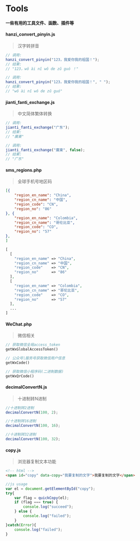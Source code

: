 # Tools

#### 一些有用的工具文件、函数、插件等

#### hanzi_convert_pinyin.js

> 汉字转拼音

```js
// 调用:
hanzi_convert_pinyin("123，我爱你我的祖国！");
// 结果:
// "123，wǒ ài nǐ wǒ de zǔ guó ！"

// 调用:
hanzi_convert_pinyin("123，我爱你我的祖国！", " ");
// 结果:
// "wǒ ài nǐ wǒ de zǔ guó"

```

#### jianti_fanti_exchange.js

> 中文简体繁体转换

```js
// 调用:
jianti_fanti_exchange("广东");
// 结果:
// "廣東"

// 调用:
jianti_fanti_exchange("廣東", false);
// 结果:
// "广东"
```

#### sms_regions.php

> 全球手机号地区码

```json
[{
	"region_en_name": "China",
	"region_cn_name": "中国",
	"region_code": "CN",
	"region_no": "86"
}, {
	"region_en_name": "Colombia",
	"region_cn_name": "哥伦比亚",
	"region_code": "CO",
	"region_no": "57"
},
]
```
```php
[
  [
    "region_en_name" => "China",
    "region_cn_name" => "中国",
    "region_code"    => "CN",
    "region_no"      => "86"
  ],
  [
    "region_en_name" => "Colombia",
    "region_cn_name" => "哥伦比亚",
    "region_code"    => "CO",
    "region_no"      => "57"
  ],
  ...
]
```

#### WeChat.php

> 微信相关

```php
// 获取微信全局access_token
getWxGlobalAccessToken()

// 公众号|服务号获取微信用户信息
getWxCode()

// 获取微信小程序码(二进制数据)
getWxQrCode()
```


#### decimalConvertN.js

> 十进制转N进制

```js
//十进制转2进制
decimalConvertN(100, 2);

//十进制转16进制
decimalConvertN(100, 16);

//十进制转32进制
decimalConvertN(100, 32);
```

#### copy.js

> 浏览器复制文本功能

```html
<!-- html -->
<span id="copy" data-copy="我要复制的文字">我要复制的文字</span>
```

```js
//js usage
var el = document.getElementById("copy");
try{
	var flag = quickCopy(el);
	if (flag === true) {
		console.log("succeed");
	} else {
		console.log("failed");
	}
}catch(Error){
	console.log("failed");
}
```



